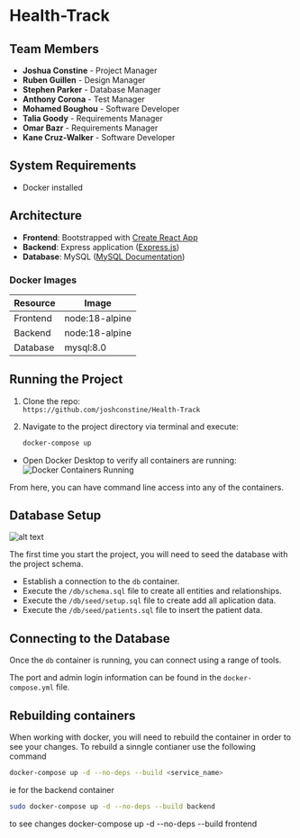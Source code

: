 # Health-Track

## Team Members

- **Joshua Constine** - Project Manager
- **Ruben Guillen** - Design Manager
- **Stephen Parker** - Database Manager
- **Anthony Corona** - Test Manager
- **Mohamed Boughou** - Software Developer
- **Talia Goody** - Requirements Manager
- **Omar Bazr** - Requirements Manager
- **Kane Cruz-Walker** - Software Developer

## System Requirements

- Docker installed

## Architecture

- **Frontend**: Bootstrapped with [Create React App](https://react.dev/)
- **Backend**: Express application ([Express.js](https://expressjs.com/))
- **Database**: MySQL ([MySQL Documentation](https://dev.mysql.com/doc/))

### Docker Images

| Resource   | Image             |
|------------|-------------------|
| Frontend   | node:18-alpine     |
| Backend    | node:18-alpine     |
| Database   | mysql:8.0          |

## Running the Project

1. Clone the repo:  
   `https://github.com/joshconstine/Health-Track`

2. Navigate to the project directory via terminal and execute:
   ```bash
   docker-compose up
- Open Docker Desktop to verify all containers are running:
![Docker Containers Running](<Screenshot 2024-09-06 at 14.54.04.png>)

From here, you can have command line access into any of the containers.

## Database Setup

![alt text](image.png)

The first time you start the project, you will need to seed the database with the project schema.

- Establish a connection to the `db` container.
- Execute the `/db/schema.sql` file to create all entities and relationships.
- Execute the `/db/seed/setup.sql` file to create add all aplication data.
- Execute the `/db/seed/patients.sql` file to insert the patient data.

## Connecting to the Database
Once the `db` container is running, you can connect using a range of tools.

The port and admin login information can be found in the `docker-compose.yml` file.


## Rebuilding containers

When working with docker, you will need to rebuild the container in order to see your changes. To rebuild a sinngle contianer use the following command


   ```bash
   docker-compose up -d --no-deps --build <service_name>
   ```


ie for the backend container
 
   ```bash
   sudo docker-compose up -d --no-deps --build backend
   ```
to see changes
docker-compose up -d --no-deps --build frontend